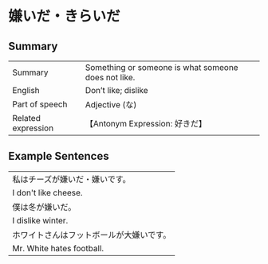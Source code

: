 # 嫌いだ・きらいだ

## Summary

<table><tr>   <td>Summary</td>   <td>Something or someone is what someone does not like.</td></tr><tr>   <td>English</td>   <td>Don’t like; dislike</td></tr><tr>   <td>Part of speech</td>   <td>Adjective (な)</td></tr><tr>   <td>Related expression</td>   <td>【Antonym Expression: 好きだ】</td></tr></table>

## Example Sentences

<table><tr><td>私はチーズが嫌いだ・嫌いです。</td></tr><tr><td>I don't like cheese.</td></tr><tr><td>僕は冬が嫌いだ。</td></tr><tr><td>I dislike winter.</td></tr><tr><td>ホワイトさんはフットボールが大嫌いです。</td></tr><tr><td>Mr. White hates football.</td></tr></table>

